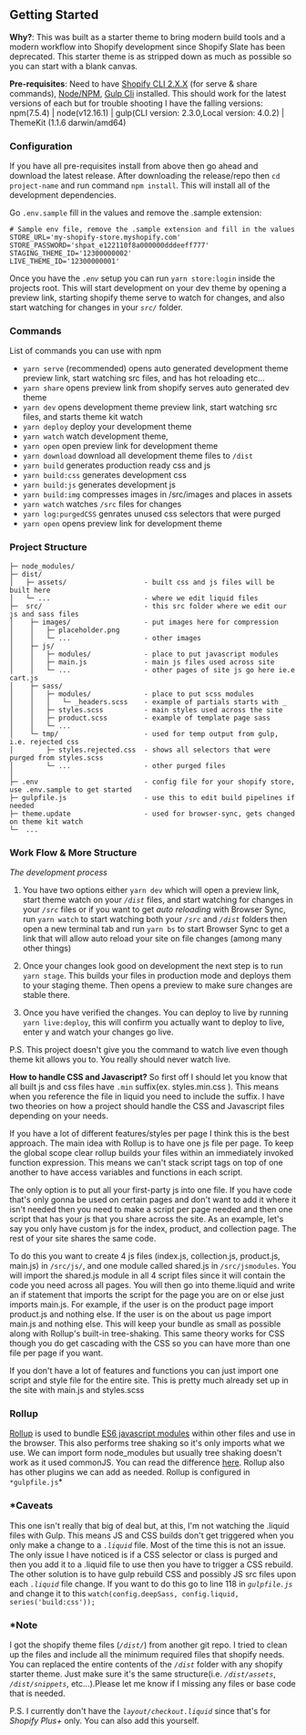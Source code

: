 ## Getting Started

**Why?**: This was built as a starter theme to bring modern build tools and a modern workflow into Shopify development since Shopify Slate has been deprecated.
This starter theme is as stripped down as much as possible so you can start with a blank canvas.

**Pre-requisites**: Need to have [Shopify CLI 2.X.X](https://shopify.dev/themes/tools/cli) (for serve & share commands), [Node/NPM](https://nodejs.org/), [Gulp Cli](https://gulpjs.com/docs/en/getting-started/quick-start) installed. This should work for the latest versions of each but for trouble shooting I have the falling versions: npm(7.5.4) | node(v12.16.1) | gulp(CLI version: 2.3.0,Local version: 4.0.2) | ThemeKit (1.1.6 darwin/amd64)

### Configuration

If you have all pre-requisites install from above then go ahead and download the latest release. After downloading the release/repo then `cd project-name` and run command `npm install`. This will install all of the development dependencies.

Go `.env.sample` fill in the values and remove the .sample extension:

```
# Sample env file, remove the .sample extension and fill in the values
STORE_URL='my-shopify-store.myshopify.com'
STORE_PASSWORD='shpat_e122110f8a000000dddeeff777'
STAGING_THEME_ID='12300000002'
LIVE_THEME_ID='12300000001'
```

Once you have the _`.env`_ setup you can run `yarn store:login` inside the projects root. This will start development on your dev theme by opening a preview link, starting shopify theme serve to watch for changes, and also start watching for changes in your _`src/`_ folder.

### Commands

List of commands you can use with npm

- `yarn serve` (recommended) opens auto generated development theme preview link, start watching src files, and has hot reloading etc...
- `yarn share` opens preview link from shopify serves auto generated dev theme
- `yarn dev` opens development theme preview link, start watching src files, and starts theme kit watch
- `yarn deploy` deploy your development theme
- `yarn watch` watch development theme,
- `yarn open` open preview link for development theme
- `yarn download` download all development theme files to `/dist`
- `yarn build` generates production ready css and js
- `yarn build:css` generates development css
- `yarn build:js` generates development js
- `yarn build:img` compresses images in /src/images and places in assets
- `yarn watch` watches `/src` files for changes
- `yarn log:purgedCSS` genrates unused css selectors that were purged
- `yarn open` opens preview link for development theme

### Project Structure

```
├─ node_modules/
├─ dist/
│   ├─ assets/                   - built css and js files will be built here
│   └─ ...                       - where we edit liquid files
├─  src/                         - this src folder where we edit our js and sass files
│    ├─ images/                  - put images here for compression
│    │   ├─ placeholder.png
│    │   └─ ...                  - other images
│    ├─ js/
│    │   ├─ modules/             - place to put javascript modules
│    │   ├─ main.js              - main js files used across site
│    │   └─ ...                  - other pages of site js go here ie.e cart.js
│    ├─ sass/
│    │   ├─ modules/             - place to put scss modules
│    │   │   └─ _headers.scss    - example of partials starts with _
│    │   ├─ styles.scss          - main styles used across the site
│    │   ├─ product.scss         - example of template page sass
│    │   └─ ...
│    └─ tmp/                     - used for temp output from gulp, i.e. rejected css
│        ├─ styles.rejected.css  - shows all selectors that were purged from styles.scss
│        └─ ...                  - other purged files
│
├─ .env                          - config file for your shopify store, use .env.sample to get started
├─ gulpfile.js                   - use this to edit build pipelines if needed
├─ theme.update                  - used for browser-sync, gets changed on theme kit watch
└─  ...
```

### Work Flow & More Structure

_The development process_

1.  You have two options either `yarn dev` which will open a preview link, start theme watch on your _`/dist`_ files, and start watching for changes in your _`/src`_ files or if you want to get _auto reloading_ with Browser Sync, run `yarn watch` to start watching both your _`/src`_ and _`/dist`_ folders then open a new terminal tab and run `yarn bs` to start Browser Sync to get a link that will allow auto reload your site on file changes (among many other things)

2.  Once your changes look good on development the next step is to run `yarn stage`. This builds your files in production mode and deploys them to your staging theme. Then opens a preview to make sure changes are stable there.

3.  Once you have verified the changes. You can deploy to live by running `yarn live:deploy`, this will confirm you actually want to deploy to live, enter y and watch your changes go live.

P.S. This project doesn't give you the command to watch live even though theme kit allows you to. You really should never watch live.

**How to handle CSS and Javascript?**
So first off I should let you know that all built js and css files have `.min` suffix(ex. styles.min.css ). This means when you reference the file in liquid you need to include the suffix. I have two theories on how a project should handle the CSS and Javascript files depending on your needs.

If you have a lot of different features/styles per page I think this is the best approach. The main idea with Rollup is to have one js file per page. To keep the global scope clear rollup builds your files within an immediately invoked function expression. This means we can't stack script tags on top of one another to have access variables and functions in each script.

The only option is to put all your first-party js into one file. If you have code that's only gonna be used on certain pages and don't want to add it where it isn't needed then you need to make a script per page needed and then one script that has your js that you share across the site. As an example, let's say you only have custom js for the index, product, and collection page. The rest of your site shares the same code.

To do this you want to create 4 js files (index.js, collection.js, product.js, main.js) in `/src/js/`, and one module called shared.js in `/src/jsmodules`. You will import the shared.js module in all 4 script files since it will contain the code you need across all pages. You will then go into theme.liquid and write an if statement that imports the script for the page you are on or else just imports main.js. For example, if the user is on the product page import product.js and nothing else. If the user is on the about us page import main.js and nothing else. This will keep your bundle as small as possible along with Rollup's built-in tree-shaking. This same theory works for CSS though you do get cascading with the CSS so you can have more than one file per page if you want.

If you don't have a lot of features and functions you can just import one script and style file for the entire site. This is pretty much already set up in the site with main.js and styles.scss

### Rollup

[Rollup](https://rollupjs.org/guide/en/) is used to bundle [ES6 javascript modules](https://developer.mozilla.org/en-US/docs/Web/JavaScript/Guide/Modules) within other files and use in the browser. This also performs tree shaking so it's only imports what we use.
We can import form node_modules but usually tree shaking doesn't work as it used commonJS. You can read the difference [here](https://sazzer.github.io/blog/2015/05/12/Javascript-modules-ES5-vs-ES6/). Rollup also has other plugins we can add as needed.
Rollup is configured in `*gulpfile.js`\*

### \*Caveats

This one isn't really that big of deal but, at this, I'm not watching the .liquid files with Gulp. This means JS and CSS builds don't get triggered when you only make a change to a _`.liquid`_ file. Most of the time this is not an issue. The only issue I have noticed is if a CSS selector or class is purged and then you add it to a .liquid file to use then you have to trigger a CSS rebuild. The other solution is to have gulp rebuild CSS and possibly JS src files upon each _`.liquid`_ file change. If you want to do this go to line 118 in _`gulpfile.js`_ and change it to this `watch(config.deepSass, config.liquid, series('build:css'));`

### \*Note

I got the shopify theme files (_`/dist/`_) from another git repo. I tried to clean up the files and include all the minimum required files that shopify needs.
You can replaced the entire contents of the _`/dist`_ folder with any shopify starter theme. Just make sure it's the same structure(i.e. _`/dist/assets`_, _`/dist/snippets`_, etc...).Please let me know if I missing any files or base code that is needed.

P.S. I currently don't have the _`layout/checkout.liquid`_ since that's for _Shopify Plus+_ only. You can also add this yourself.
